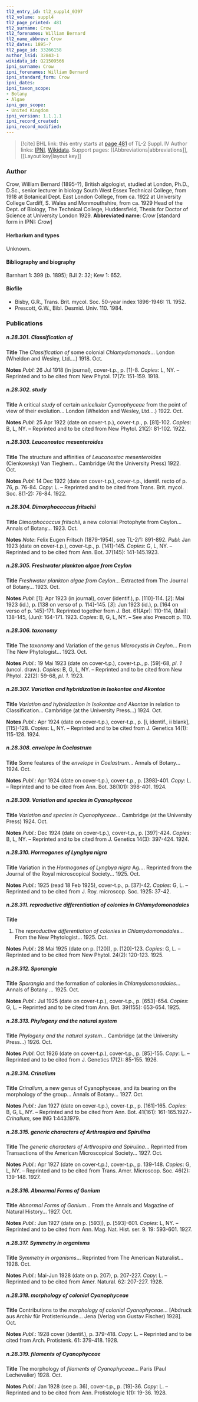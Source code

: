 ```yaml
---
tl2_entry_id: tl2_suppl4_0397
tl2_volume: suppl4
tl2_page_printed: 481
tl2_surname: Crow
tl2_forenames: William Bernard
tl2_name_abbrev: Crow
tl2_dates: 1895-?
tl2_page_id: 33266158
author_lsid: 32843-1
wikidata_id: Q21509566
ipni_surname: Crow
ipni_forenames: William Bernard
ipni_standard_form: Crow
ipni_dates: 
ipni_taxon_scope: 
- Botany
- Algae
ipni_geo_scope: 
- United Kingdom
ipni_version: 1.1.1.1
ipni_record_created: 
ipni_record_modified:
---
```


> [!cite] BHL link: this entry starts at [page 481](https://www.biodiversitylibrary.org/page/33266158) of TL-2 Suppl. IV
> Author links: [IPNI](https://www.ipni.org/a/32843-1), [Wikidata](https://www.wikidata.org/wiki/Q21509566). Support pages: [[Abbreviations|abbreviations]], [[Layout key|layout key]]

### Author

Crow, William Bernard (1895-?), British algologist, studied at London, Ph.D., D.Sc., senior lecturer in biology South West Essex Technical College, from 1918 at Botanical Dept. East London College, from ca. 1922 at University College Cardiff, S. Wales and Monmouthshire, from ca. 1929 Head of the Dept. of Biology, The Technical College, Huddersfield, Thesis for Doctor of Science at University London 1929. 
**Abbreviated name**: *Crow* \[standard form in IPNI: *Crow*\]

#### Herbarium and types

Unknown.

#### Bibliography and biography

Barnhart 1: 399 (b. 1895); BJI 2: 32; Kew 1: 652.

#### Biofile

- Bisby, G.R., Trans. Brit. mycol. Soc. 50-year index 1896-1946: 11. 1952.
- Prescott, G.W., Bibl. Desmid. Univ. 110. 1984.

### Publications

##### n.28.301. Classification of

**Title**
The *Classification of* some colonial *Chlamydomonads*... London (Wheldon and Wesley, Ltd....) 1918. Oct.

**Notes**
*Publ*: 26 Jul 1918 (in journal), cover-t.p., p. \[1\]-8. *Copies*: L, NY. – Reprinted and to be cited from New Phytol. 17(7): 151-159. 1918.

##### n.28.302. study

**Title**
A critical *study* of certain *unicellular Cyanophyceae* from the point of view of their evolution... London (Wheldon and Wesley, Ltd....) 1922. Oct.

**Notes**
*Publ*: 25 Apr 1922 (date on cover-t.p.), cover-t.p., p. \[81\]-102. *Copies*: B, L, NY. – Reprinted and to be cited from New Phytol. 21(2): 81-102. 1922.

##### n.28.303. Leuconostoc mesenteroides

**Title**
The structure and affinities of *Leuconostoc mesenteroides* (Cienkowsky) Van Tieghem... Cambridge (At the University Press) 1922. Oct.

**Notes**
*Publ*: 14 Dec 1922 (date on cover-t.p.), cover-t.p., identif. recto of p. 76, p. 76-84. *Copy*: L. – Reprinted and to be cited from Trans. Brit. mycol. Soc. 8(1-2): 76-84. 1922.

##### n.28.304. Dimorphococcus fritschii

**Title**
*Dimorphococcus fritschii*, a new colonial Protophyte from Ceylon... Annals of Botany... 1923. Oct.

**Notes**
*Note*: Felix Eugen Fritsch (1879-1954), see TL-2/1: 891-892.
*Publ*: Jan 1923 (date on cover-t.p.), cover-t.p., p. \[141\]-145. *Copies*: G, L, NY. – Reprinted and to be cited from Ann. Bot. 37(145): 141-145.1923.

##### n.28.305. Freshwater plankton algae from Ceylon

**Title**
*Freshwater plankton algae from Ceylon*... Extracted from The Journal of Botany... 1923. Oct.

**Notes**
*Publ*: \[*1*\]: Apr 1923 (in journal), cover (identif.), p. \[110\]-114.
\[*2*\]: Mai 1923 (id.), p. \[138 on verso of p. 114\]-145.
\[*3*\]: Jun 1923 (id.), p. \[164 on verso of p. 145\]-171.
Reprinted together from J. Bot. 61(Apr): 110-114, (Mai): 138-145, (Jun): 164-171. 1923.
*Copies*: B, G, L, NY. – See also Prescott p. 110.

##### n.28.306. taxonomy

**Title**
The *taxonomy* and Variation of the genus *Microcystis in Ceylon*... From The New Phytologist... 1923. Oct.

**Notes**
*Publ*.: 19 Mai 1923 (date on cover-t.p.), cover-t.p., p. \[59\]-68, *pl. 1* (uncol. draw.). *Copies*: B, G, L, NY. – Reprinted and to be cited from New Phytol. 22(2): 59-68, *pl. 1.* 1923.

##### n.28.307. Variation and hybridization in Isokontae and Akontae

**Title**
*Variation and hybridization in Isokontae and Akontae* in relation to Classification... Cambridge (at the University Press...) 1924. Oct.

**Notes**
*Publ*.: Apr 1924 (date on cover-t.p.), cover-t.p., p. \[i, identif., ii blank\], \[115\]-128. *Copies*: L, NY. – Reprinted and to be cited from J. Genetics 14(1): 115-128. 1924.

##### n.28.308. envelope in Coelastrum

**Title**
Some features of the *envelope in Coelastrum*... Annals of Botany... 1924. Oct.

**Notes**
*Publ*.: Apr 1924 (date on cover-t.p.), cover-t.p., p. \[398\]-401. *Copy*: L. – Reprinted and to be cited from Ann. Bot. 38(101): 398-401. 1924.

##### n.28.309. Variation and species in Cyanophyceae

**Title**
*Variation and species in Cyanophyceae*... Cambridge (at the University Press) 1924. Oct.

**Notes**
*Publ*.: Dec 1924 (date on cover-t.p.), cover-t.p., p. \[397\]-424. *Copies*: B, L, NY. – Reprinted and to be cited from J. Genetics 14(3): 397-424. 1924.

##### n.28.310. Hormogones of Lyngbya nigra

**Title**
Variation in the *Hormogones of Lyngbya nigra* Ag.... Reprinted from the Journal of the Royal microscopical Society... 1925. Oct.

**Notes**
*Publ*.: 1925 (read 18 Feb 1925), cover-t.p., p. \[37\]-42. *Copies*: G, L. – Reprinted and to be cited from J. Roy. microscop. Soc. 1925: 37-42.

##### n.28.311. reproductive differentiation of colonies in Chlamydomonadales

**Title**
1. The *reproductive differentiation of colonies in Chlamydomonadales*... From the New Phytologist... 1925. Oct.

**Notes**
*Publ*.: 28 Mai 1925 (date on p. \[120\]), p. \[120\]-123. *Copies*: G, L. – Reprinted and to be cited from New Phytol. 24(2): 120-123. 1925.

##### n.28.312. Sporangia

**Title**
*Sporangia* and the formation of colonies in *Chlamydomonadales*... Annals of Botany ... 1925. Oct.

**Notes**
*Publ*.: Jul 1925 (date on cover-t.p.), cover-t.p., p. \[653\]-654. *Copies*: G, L. – Reprinted and to be cited from Ann. Bot. 39(155): 653-654. 1925.

##### n.28.313. Phylogeny and the natural system

**Title**
*Phylogeny and the natural system*... Cambridge (at the University Press...) 1926. Oct.

**Notes**
*Publ*: Oct 1926 (date on cover-t.p.), cover-t.p., p. \[85\]-155. *Copy*: L. – Reprinted and to be cited from J. Genetics 17(2): 85-155. 1926.

##### n.28.314. Crinalium

**Title**
*Crinalium*, a new genus of Cyanophyceae, and its bearing on the morphology of the group... Annals of Botany... 1927. Oct.

**Notes**
*Publ*.: Jan 1927 (date on cover-t.p.), cover-t.p., p. \[161\]-165. *Copies*: B, G, L, NY. – Reprinted and to be cited from Ann. Bot. 41(161): 161-165.1927.-*Crinalium*, see ING 1:443.1979.

##### n.28.315. generic characters of Arthrospira and Spirulina

**Title**
The *generic characters of Arthrospira and Spirulina*... Reprinted from Transactions of the American Microscopical Society... 1927. Oct.

**Notes**
*Publ*.: Apr 1927 (date on cover-t.p.), cover-t.p., p. 139-148. *Copies*: G, L, NY. – Reprinted and to be cited from Trans. Amer. Microscop. Soc. 46(2): 139-148. 1927.

##### n.28.316. Abnormal Forms of Gonium

**Title**
*Abnormal Forms of Gonium*... From the Annals and Magazine of Natural History... 1927. Oct.

**Notes**
*Publ*.: Jun 1927 (date on p. \[593\]), p. \[593\]-601. *Copies*: L, NY. – Reprinted and to be cited from Ann. Mag. Nat. Hist. ser. 9. 19: 593-601. 1927.

##### n.28.317. Symmetry in organisms

**Title**
*Symmetry in organisms*... Reprinted from The American Naturalist... 1928. Oct.

**Notes**
*Publ*.: Mai-Jun 1928 (date on p. 207), p. 207-227. *Copy*: L. – Reprinted and to be cited from Amer. Natural. 62: 207-227. 1928.

##### n.28.318. morphology of colonial Cyanophyceae

**Title**
Contributions to the *morphology of colonial Cyanophyceae*... \[Abdruck aus Archiv für Protistenkunde... Jena (Verlag von Gustav Fischer) 1928\]. Oct.

**Notes**
*Publ*.: 1928 cover (identif.), p. 379-418. *Copy*: L. – Reprinted and to be cited from Arch. Protistenk. 61: 379-418. 1928.

##### n.28.319. filaments of Cyanophyceae

**Title**
The morphology of *filaments of Cyanophyceae*... Paris (Paul Lechevalier) 1928. Oct.

**Notes**
*Publ*.: Jan 1928 (see p. 36), cover-t.p., p. \[19\]-36. *Copy*: L. – Reprinted and to be cited from Ann. Protistologie 1(1): 19-36. 1928.

